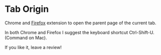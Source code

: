 Tab Origin
==========

Chrome and [Firefox](https://addons.mozilla.org/en-US/firefox/addon/tab-origin/) extension to open the parent page of the current tab.

In both Chrome and Firefox I suggest the keyboard shortcut Ctrl-Shift-U. (Command on Mac).

If you like it, leave a review!
